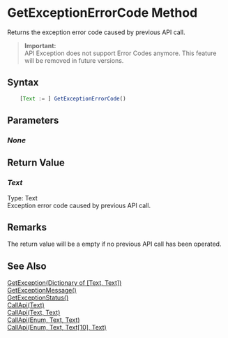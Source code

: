 # GetExceptionErrorCode Method
Returns the exception error code caused by previous API call.

> **Important:**<br />API Exception does not support Error Codes anymore. This feature will be removed in future versions.

## Syntax
```javascript
    [Text := ] GetExceptionErrorCode()
```

## Parameters
### *None*

## Return Value
### *Text*
Type: Text<br/>
Exception error code caused by previous API call. 

## Remarks
The return value will be a empty if no previous API call has been operated.

## See Also
[GetException(Dictionary of [Text, Text])](./getexception.md)<br />
[GetExceptionMessage()](./getexceptionmessage.md)<br />
[GetExceptionStatus()](./getexceptionstatus.md)<br />
[CallApi(Text)](./callapi1.md)<br />
[CallApi(Text, Text)](./callapi2.md)<br />
[CallApi(Enum, Text, Text)](./callapi3.md)<br />
[CallApi(Enum, Text, Text[10], Text)](./callapi4.md)